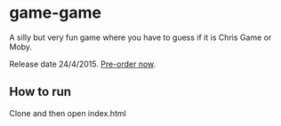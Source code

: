 # game-game

A silly but very fun game where you have to guess if it is Chris Game or Moby.

Release date 24/4/2015. [Pre-order now](#).

## How to run

Clone and then open index.html
